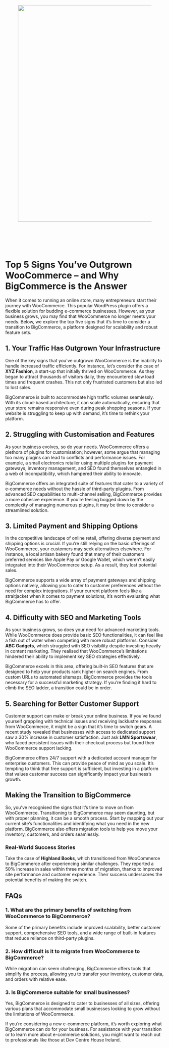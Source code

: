 
<div class="wp-block-columns alignwide is-layout-flex wp-container-core-columns-is-layout-8ba3830c wp-block-columns-is-layout-flex" style="margin-top:0;margin-bottom:0;padding-right:0;padding-left:0">
<div class="wp-block-column is-layout-flow wp-block-column-is-layout-flow" style="flex-basis:70%">
<div class="wp-block-group has-global-padding is-layout-constrained wp-block-group-is-layout-constrained"><figure class="alignwide wp-block-post-featured-image" style="padding-bottom:2vh;"><img alt="" class="attachment-post-thumbnail size-post-thumbnail wp-post-image" decoding="async" fetchpriority="high" height="686" sizes="(max-width: 1200px) 100vw, 1200px" src="https://www.devcentrehouse.eu/blogs/wp-content/uploads/2025/08/featured-1754396889567.jpg" srcset="https://www.devcentrehouse.eu/blogs/wp-content/uploads/2025/08/featured-1754396889567.jpg 1200w, https://www.devcentrehouse.eu/blogs/wp-content/uploads/2025/08/featured-1754396889567-300x172.jpg 300w, https://www.devcentrehouse.eu/blogs/wp-content/uploads/2025/08/featured-1754396889567-1024x585.jpg 1024w, https://www.devcentrehouse.eu/blogs/wp-content/uploads/2025/08/featured-1754396889567-768x439.jpg 768w" style="border-radius:0px;object-fit:cover;" width="1200"/></figure>
<h1 class="alignwide wp-block-post-title has-x-large-font-size">Top 5 Signs You’ve Outgrown WooCommerce – and Why BigCommerce is the Answer</h1>
<div aria-hidden="true" class="wp-block-spacer" style="height:var(--wp--preset--spacing--10)"></div>
</div>
<div class="wp-block-group has-global-padding is-layout-constrained wp-block-group-is-layout-constrained"><div class="entry-content alignwide wp-block-post-content has-global-padding is-layout-constrained wp-container-core-post-content-is-layout-a5dd074b wp-block-post-content-is-layout-constrained"><p>When it comes to running an online store, many entrepreneurs start their journey with WooCommerce. This popular WordPress plugin offers a flexible solution for budding e-commerce businesses. However, as your business grows, you may find that WooCommerce no longer meets your needs. Below, we explore the top five signs that it’s time to consider a transition to BigCommerce, a platform designed for scalability and robust feature sets.</p>
<h2>1. Your Traffic Has Outgrown Your Infrastructure</h2>
<p>One of the key signs that you’ve outgrown WooCommerce is the inability to handle increased traffic efficiently. For instance, let’s consider the case of <strong>XYZ Fashion</strong>, a start-up that initially thrived on WooCommerce. As they began to attract thousands of visitors daily, they encountered slow load times and frequent crashes. This not only frustrated customers but also led to lost sales.</p>
<p>BigCommerce is built to accommodate high traffic volumes seamlessly. With its cloud-based architecture, it can scale automatically, ensuring that your store remains responsive even during peak shopping seasons. If your website is struggling to keep up with demand, it’s time to rethink your platform.</p>
<h2>2. Struggling with Customisation and Features</h2>
<p>As your business evolves, so do your needs. WooCommerce offers a plethora of plugins for customisation; however, some argue that managing too many plugins can lead to conflicts and performance issues. For example, a small electronics retailer using multiple plugins for payment gateways, inventory management, and SEO found themselves entangled in a web of incompatibility, which hampered their ability to innovate.</p>
<p>BigCommerce offers an integrated suite of features that cater to a variety of e-commerce needs without the hassle of third-party plugins. From advanced SEO capabilities to multi-channel selling, BigCommerce provides a more cohesive experience. If you’re feeling bogged down by the complexity of managing numerous plugins, it may be time to consider a streamlined solution.</p>
<h2>3. Limited Payment and Shipping Options</h2>
<p>In the competitive landscape of online retail, offering diverse payment and shipping options is crucial. If you’re still relying on the basic offerings of WooCommerce, your customers may seek alternatives elsewhere. For instance, a local artisan bakery found that many of their customers preferred services like Apple Pay or Google Wallet, which weren’t easily integrated into their WooCommerce setup. As a result, they lost potential sales.</p>
<p>BigCommerce supports a wide array of payment gateways and shipping options natively, allowing you to cater to customer preferences without the need for complex integrations. If your current platform feels like a straitjacket when it comes to payment solutions, it’s worth evaluating what BigCommerce has to offer.</p>
<h2>4. Difficulty with SEO and Marketing Tools</h2>
<p>As your business grows, so does your need for advanced marketing tools. While WooCommerce does provide basic SEO functionalities, it can feel like a fish out of water when competing with more robust platforms. Consider <strong>ABC Gadgets</strong>, which struggled with SEO visibility despite investing heavily in content marketing. They realised that WooCommerce’s limitations hindered their ability to implement key SEO strategies effectively.</p>
<p>BigCommerce excels in this area, offering built-in SEO features that are designed to help your products rank higher on search engines. From custom URLs to automated sitemaps, BigCommerce provides the tools necessary for a successful marketing strategy. If you’re finding it hard to climb the SEO ladder, a transition could be in order.</p>
<h2>5. Searching for Better Customer Support</h2>
<p>Customer support can make or break your online business. If you’ve found yourself grappling with technical issues and receiving lacklustre responses from WooCommerce, it might be a sign that it’s time to switch gears. A recent study revealed that businesses with access to dedicated support saw a 30% increase in customer satisfaction. Just ask <strong>LMN Sportswear</strong>, who faced persistent issues with their checkout process but found their WooCommerce support lacking.</p>
<p>BigCommerce offers 24/7 support with a dedicated account manager for enterprise customers. This can provide peace of mind as you scale. It’s tempting to think that free support is sufficient, but investing in a platform that values customer success can significantly impact your business’s growth.</p>
<h2>Making the Transition to BigCommerce</h2>
<p>So, you’ve recognised the signs that it’s time to move on from WooCommerce. Transitioning to BigCommerce may seem daunting, but with proper planning, it can be a smooth process. Start by mapping out your current site’s functionalities and identifying what you need in the new platform. BigCommerce also offers migration tools to help you move your inventory, customers, and orders seamlessly.</p>
<h3>Real-World Success Stories</h3>
<p>Take the case of <strong>Highland Books</strong>, which transitioned from WooCommerce to BigCommerce after experiencing similar challenges. They reported a 50% increase in sales within three months of migration, thanks to improved site performance and customer experience. Their success underscores the potential benefits of making the switch.</p>
<h2>FAQs</h2>
<h3>1. What are the primary benefits of switching from WooCommerce to BigCommerce?</h3>
<p>Some of the primary benefits include improved scalability, better customer support, comprehensive SEO tools, and a wide range of built-in features that reduce reliance on third-party plugins.</p>
<h3>2. How difficult is it to migrate from WooCommerce to BigCommerce?</h3>
<p>While migration can seem challenging, BigCommerce offers tools that simplify the process, allowing you to transfer your inventory, customer data, and orders with relative ease.</p>
<h3>3. Is BigCommerce suitable for small businesses?</h3>
<p>Yes, BigCommerce is designed to cater to businesses of all sizes, offering various plans that accommodate small businesses looking to grow without the limitations of WooCommerce.</p>
<p>If you’re considering a new e-commerce platform, it’s worth exploring what BigCommerce can do for your business. For assistance with your transition or to learn more about e-commerce solutions, you might want to reach out to professionals like those at Dev Centre House Ireland.</p>
</div></div>
</div>
<div class="wp-block-column is-layout-flow wp-block-column-is-layout-flow" style="flex-basis:30%"></div>
</div>
